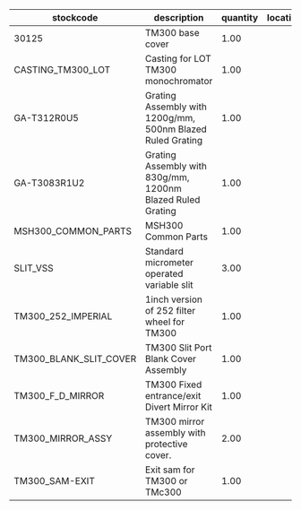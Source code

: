 |stockcode|description|quantity|location|
|---------|-----------|--------|--------|
|30125|TM300 base cover|1.00||
|CASTING_TM300_LOT|Casting for LOT TM300 monochromator|1.00||
|GA-T312R0U5|Grating Assembly with 1200g/mm, 500nm Blazed Ruled Grating|1.00||
|GA-T3083R1U2|Grating Assembly with 830g/mm, 1200nm Blazed Ruled Grating|1.00||
|MSH300_COMMON_PARTS|MSH300 Common Parts|1.00||
|SLIT_VSS|Standard micrometer operated variable slit|3.00||
|TM300_252_IMPERIAL|1inch version of 252 filter wheel for TM300|1.00||
|TM300_BLANK_SLIT_COVER|TM300 Slit Port Blank Cover Assembly|1.00||
|TM300_F_D_MIRROR|TM300 Fixed entrance/exit Divert Mirror Kit|1.00||
|TM300_MIRROR_ASSY|TM300 mirror assembly with protective cover.|2.00||
|TM300_SAM-EXIT|Exit sam for TM300 or TMc300|1.00||
